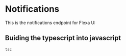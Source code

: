 # Notifications 
This is the notifications endpoint for Flexa UI

## Buiding the typescript into javascript
```bash
tsc
```

